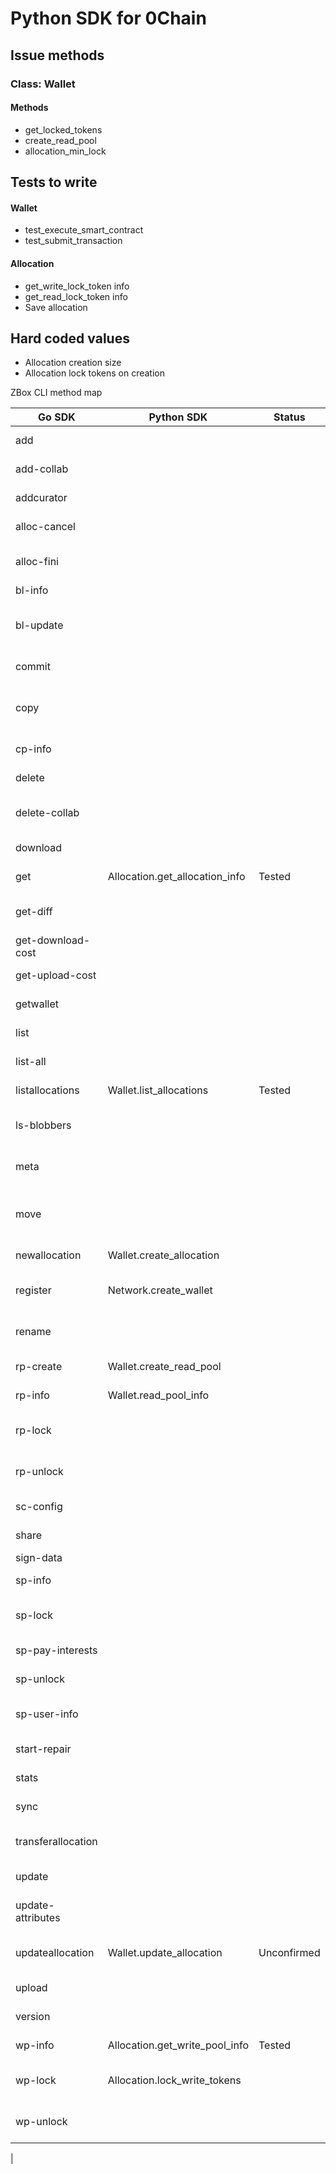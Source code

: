 # Python SDK for 0Chain

## Issue methods

### Class: Wallet

#### Methods

- get_locked_tokens
- create_read_pool
- allocation_min_lock

## Tests to write

#### Wallet

- test_execute_smart_contract
- test_submit_transaction

#### Allocation

- get_write_lock_token info
- get_read_lock_token info
- Save allocation

## Hard coded values

- Allocation creation size
- Allocation lock tokens on creation

ZBox CLI method map

| Go SDK             | Python SDK                     | Status      | Description                                               |
| ------------------ | ------------------------------ | ----------- | --------------------------------------------------------- |
| add                |                                |             | Adds free storage assigner                                |
| add-collab         |                                |             | add collaborator for a file                               |
| addcurator         |                                |             | Adds a curator to an allocation                           |
| alloc-cancel       |                                |             | Cancel an allocation                                      |
| alloc-fini         |                                |             | Finalize an expired allocation                            |
| bl-info            |                                |             | Get blobber info                                          |
| bl-update          |                                |             | Update blobber settings by its delegate_wallet owner      |
| commit             |                                |             | commit a file changes to chain                            |
| copy               |                                |             | copy an object(file/folder) to another folder on blobbers |
| cp-info            |                                |             | Challenge pool information.                               |
| delete             |                                |             | delete file from blobbers                                 |
| delete-collab      |                                |             | delete collaborator for a file                            |
| download           |                                |             | download file from blobbers                               |
| get                | Allocation.get_allocation_info | Tested      | Gets the allocation info                                  |
| get-diff           |                                |             | Get difference of local and allocation root               |
| get-download-cost  |                                |             | Get downloading cost                                      |
| get-upload-cost    |                                |             | Get uploading cost                                        |
| getwallet          |                                |             | Get wallet information                                    |
| list               |                                |             | list files from blobbers                                  |
| list-all           |                                |             | list all files from blobbers                              |
| listallocations    | Wallet.list_allocations        | Tested      | List allocations for the client                           |
| ls-blobbers        |                                |             | Show active blobbers in storage SC.                       |
| meta               |                                |             | get meta data of files from blobbers                      |
| move               |                                |             | move an object(file/folder) to another folder on blobbers |
| newallocation      | Wallet.create_allocation       |             | Creates a new allocation                                  |
| register           | Network.create_wallet          |             | Registers the wallet with the blockchain                  |
| rename             |                                |             | rename an object(file/folder) on blobbers                 |
| rp-create          | Wallet.create_read_pool        |             | Create read pool if missing                               |
| rp-info            | Wallet.read_pool_info          |             | Read pool information.                                    |
| rp-lock            |                                |             | Lock some tokens in read pool.                            |
| rp-unlock          |                                |             | Unlock some expired tokens in a read pool.                |
| sc-config          |                                |             | Show storage SC configuration.                            |
| share              |                                |             | share files from blobbers                                 |
| sign-data          |                                |             | Sign given data                                           |
| sp-info            |                                |             | Stake pool information.                                   |
| sp-lock            |                                |             | Lock tokens lacking in stake pool.                        |
| sp-pay-interests   |                                |             | Pay interests not payed yet.                              |
| sp-unlock          |                                |             | Unlock tokens in stake pool.                              |
| sp-user-info       |                                |             | Stake pool information for a user.                        |
| start-repair       |                                |             | start repair file to blobbers                             |
| stats              |                                |             | stats for file from blobbers                              |
| sync               |                                |             | Sync files to/from blobbers                               |
| transferallocation |                                |             | Transfer an allocation between owners                     |
| update             |                                |             | update file to blobbers                                   |
| update-attributes  |                                |             | update object attributes on blobbers                      |
| updateallocation   | Wallet.update_allocation       | Unconfirmed | Updates allocation's expiry and size                      |
| upload             |                                |             | upload file to blobbers                                   |
| version            |                                |             | Prints version information                                |
| wp-info            | Allocation.get_write_pool_info | Tested      | Write pool information.                                   |
| wp-lock            | Allocation.lock_write_tokens   |             | Lock some tokens in write pool.                           |
| wp-unlock          |                                |             | Unlock some expired tokens in a write pool.               |

|
